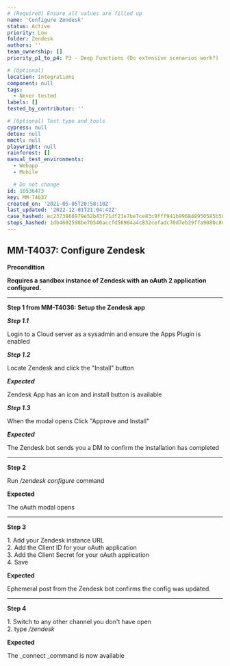 ```yaml
---
# (Required) Ensure all values are filled up
name: 'Configure Zendesk'
status: Active
priority: Low
folder: Zendesk
authors: ''
team_ownership: []
priority_p1_to_p4: P3 - Deep Functions (Do extensive scenarios work?)

# (Optional)
location: Integrations
component: null
tags:
  - Never tested
labels: []
tested_by_contributor: ''

# (Optional) Test type and tools
cypress: null
detox: null
mmctl: null
playwright: null
rainforest: []
manual_test_environments:
  - Webapp
  - Mobile

  # Do not change
id: 10536473
key: MM-T4037
created_on: '2021-05-05T20:58:10Z'
last_updated: '2022-12-01T21:04:42Z'
case_hashed: ec2373866979e52b43f71df21e7be7ce83c9fff941b996848950585b58c23bc0f08b7f8aff490366147ffb1ea4ef9dee
steps_hashed: 1db4602598be70540accfd56904a4c832cefadc70d7eb29ffa9080c800820443f034a62ab306b43c60dbb09783b89ee3
---
```


<!-- (Auto-generated) Based on frontmatter's "key" and "name" -->

## MM-T4037: Configure Zendesk

**Precondition**

**Requires a sandbox instance of Zendesk with an oAuth 2 application configured.**

---

**Step 1 from MM-T4036: Setup the Zendesk app**

<!-- (Auto-generated) Note: Steps 1.1 to 1.3 should not be updated here. Instead, modify directly to the referenced MM-T4036 test case. -->

_**Step 1.1**_

Login to a Cloud server as a sysadmin and ensure the Apps Plugin is enabled

_**Step 1.2**_

Locate Zendesk and click the "Install" button

_**Expected**_

Zendesk App has an icon and install button is available

_**Step 1.3**_

When the modal opens Click "Approve and Install"

_**Expected**_

The Zendesk bot sends you a DM to confirm the installation has completed

---

**Step 2**

Run _/zendesk configure_ command

**Expected**

The oAuth modal opens

---

**Step 3**

1\. Add your Zendesk instance URL\
2\. Add the Client ID for your oAuth application\
3\. Add the Client Secret for your oAuth application\
4\. Save

**Expected**

Ephemeral post from the Zendesk bot confirms the config was updated.

---

**Step 4**

1\. Switch to any other channel you don't have open\
2\. type _/zendesk_

**Expected**

The \_connect \_command is now available
